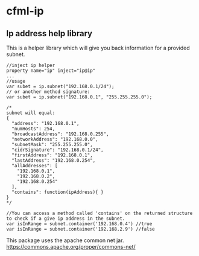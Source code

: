 # cfml-ip

## Ip address help library

This is a helper library which will give you back information for a provided subnet.

```
//inject ip helper
property name="ip" inject="ip@ip"
...
//usage
var subet = ip.subnet("192.168.0.1/24"); 
// or another method signature:
var subet = ip.subnet("192.168.0.1", "255.255.255.0");

/*
subnet will equal:
{
  "address": "192.168.0.1",
  "numHosts": 254,
  "broadcastAddress": "192.168.0.255",
  "networkAddress": "192.168.0.0",
  "subnetMask": "255.255.255.0",
  "cidrSignature": "192.168.0.1/24",
  "firstAddress": "192.168.0.1",
  "lastAddress": "192.168.0.254",
  "allAddresses": [
    "192.168.0.1",
    "192.168.0.2",
    "192.168.0.254"
  ],
  "contains": function(ipAddress){ }
}
*/

//You can access a method called 'contains' on the returned structure to check if a give ip address in the subnet.
var isInRange = subnet.container('192.168.0.4') //true
var isInRange = subnet.container('192.168.2.9') //false
```

This package uses the apache common net jar.
https://commons.apache.org/proper/commons-net/